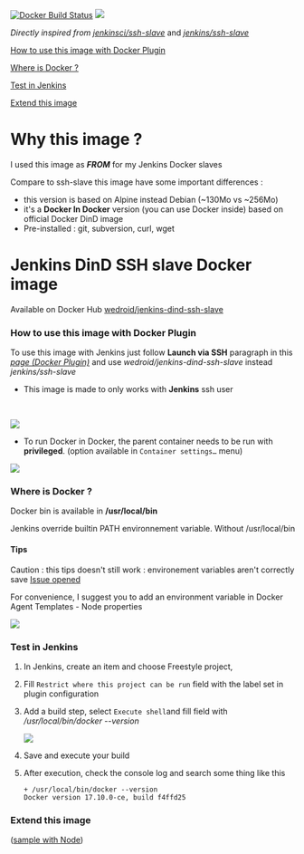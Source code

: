 [![Docker Build Status](https://img.shields.io/docker/build/wedroid/jenkins-dind-ssh-slave.svg?style=flat-square)](https://hub.docker.com/r/wedroid/jenkins-dind-ssh-slave/) [![](https://images.microbadger.com/badges/image/wedroid/jenkins-dind-ssh-slave:1.3.svg)](https://microbadger.com/images/wedroid/jenkins-dind-ssh-slave:1.3)

*Directly inspired from [jenkinsci/ssh-slave](https://hub.docker.com/r/jenkinsci/ssh-slave/)* and  [_jenkins/ssh-slave_](https://hub.docker.com/r/jenkins/ssh-slave/)



[How to use this image with Docker Plugin](#How-to-use-this-image-with-Docker-Plugin)

[Where is Docker ?](#Where-is-Docker-?)

[Test in Jenkins](#Test-in-Jenkins)

[Extend this image](#Extend-this-image)



# Why this image ?

I used this image as _**FROM**_ for my Jenkins Docker slaves

Compare to ssh-slave this image have some important differences  : 

- this version is based on Alpine instead Debian (~130Mo vs ~256Mo)
- it's a **Docker In Docker** version (you can use Docker inside)  based on official Docker DinD image
- Pre-installed : git, subversion, curl, wget



# Jenkins DinD SSH slave Docker image

Available on Docker Hub [wedroid/jenkins-dind-ssh-slave](https://hub.docker.com/r/wedroid/jenkins-dind-ssh-slave/)



### How to use this image with Docker Plugin

To use this image with Jenkins just follow **Launch via SSH** paragraph in this [_page (Docker Plugin)_](https://wiki.jenkins-ci.org/display/JENKINS/Docker+Plugin) and use _wedroid/jenkins-dind-ssh-slave_ instead  _jenkins/ssh-slave_

* This image is made to only works with **Jenkins** ssh user

  ​

![](https://i.imgur.com/2DQ0tSo.png)



* To run Docker in Docker, the parent container needs to be run with **privileged**. (option available in `Container settings…` menu)



![](https://i.imgur.com/6V9JzNF.png)



### Where is Docker ?

Docker bin is available in **/usr/local/bin**

Jenkins override builtin PATH environnement variable. Without /usr/local/bin



#### Tips

Caution : this tips doesn't still work : environement variables aren't correctly save  [Issue opened](https://github.com/jenkinsci/docker-plugin/issues/553)

For convenience, I suggest you to add an environment variable in Docker Agent Templates - Node properties 

![](https://i.imgur.com/4cO8Kp5.png)



### Test in Jenkins

1. In Jenkins, create an item and choose Freestyle project, 

2. Fill  `Restrict where this project can be run` field with the label set in plugin configuration

3. Add a build step, select `Execute shell`and fill field with _/usr/local/bin/docker --version_

   ![](https://i.imgur.com/pnYWveS.png)

4. Save and execute your build

5. After execution, check the console log and search some thing like this

   ```
   + /usr/local/bin/docker --version
   Docker version 17.10.0-ce, build f4ffd25
   ```




### Extend this image

 ([sample with Node](https://github.com/CyrilSiman/jenkins-dind-ssh-slave-node)) 